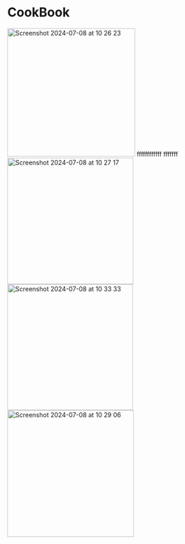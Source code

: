 # CookBook
<img width="288" alt="Screenshot 2024-07-08 at 10 26 23" src="https://github.com/riitterz/CookBook/assets/91329962/7d7655c5-0c95-42a0-ae98-ba3c8f820c66">
ffffffffffff
fffffff
<img width="284" alt="Screenshot 2024-07-08 at 10 27 17" src="https://github.com/riitterz/CookBook/assets/91329962/947907df-7d0e-46bf-87aa-1aa55828cfd4">

<img width="283" alt="Screenshot 2024-07-08 at 10 33 33" src="https://github.com/riitterz/CookBook/assets/91329962/cc8214ec-05cb-40e5-8ee5-5a2e760473d6">

<img width="285" alt="Screenshot 2024-07-08 at 10 29 06" src="https://github.com/riitterz/CookBook/assets/91329962/cbf16729-625c-488a-813f-2d603c164ef8">
